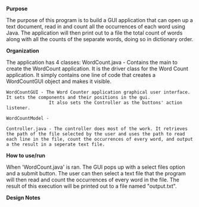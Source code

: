 ************Purpose************

The purpose of this program is to build a GUI application that can open up a text document, read in and count all the occurrences of each word using Java. The application will then print out to a file the total count of words along with all the counts of the separate words, doing so in dictionary order.


**********Organization**********

The application has 4 classes:
    WordCount.java - Contains the main to create the WordCount application. It is the driver class for the Word Count application.
                    It simply contains one line of code that creates a WordCountGUI object and makes it visible.

    WordCountGUI - The Word Counter application graphical user interface. It sets the components and their positions in the gui. 
                    It also sets the Controller as the buttons' action listener.

    WordCountModel - 

    Controller.java - The controller does most of the work. It retrieves the path of the file selected by the user and uses the path to read each line in the file, count the occurrences of every word, and output a the result in a seperate text file.


**********How to use/run**********

When 'WordCount.java' is ran. The GUI pops up with a select files option and a submit button. The user can then select a text file
that the program will then read and count the occurrences of every word in the file. The result of this execution will be printed out 
to a file named "output.txt".


**********Design Notes**********

